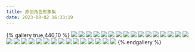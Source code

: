 ```yaml
---
title: 原创角色形象集
date: 2023-08-02 16:33:19
---
```

{% gallery true,440,10 %}
![](/images/oc/止血誓约.png)
![](/images/oc/阴郁的街头澪希.png)
![](/images/oc/小花澪希.png)
![](/images/oc/想起害羞事情的澪希.png)
![](/images/oc/为御守约的蝶羽千印.png)
![](/images/oc/生日礼物澪希.png)
![](/images/oc/青春自信的神诗.png)
![](/images/oc/翘脚趾头的澪希.png)
![](/images/oc/女仆自设.png)
![](/images/oc/澪希的废案.png)
![](/images/oc/嗑药还紫餐的澪希.png)
![](/images/oc/嗑药被发现的澪希.png)
![](/images/oc/开机键神诗.png)
![](/images/oc/街头澪希-人物版.png)
![](/images/oc/神诗大头像.png)
![](/images/oc/杂色衬衫系成围裙的澪希.jpg)
![](/images/oc/随手生日贺图.jpg)
![](/images/oc/澪希头像.jpg)
![](/images/oc/不小心进入液压机的澪希.jpg)
![](/images/oc/浴袍安静思考澪希.png)
![](/images/oc/我只可能救一个.png)
![](/images/oc/女仆自设简稿.jpg)
![](/images/oc/台阶啤酒美少女.jpg)
![](/images/oc/小巷里喝酒的澪希-亮.png)
![](/images/oc/地雷澪希表情包-发育中.png)
![](/images/oc/地雷澪希表情包-发育OK.png)
![](/images/oc/地雷系神诗-照片卡.png)
![](/images/oc/地雷系神诗-照片卡-滤镜.png)
![](/images/oc/我家CP相处模式问卷.png)
![](/images/oc/随手堆堆袜裸足澪希.png)
![](/images/oc/l2d澪希初稿.jpg)
{% endgallery %}